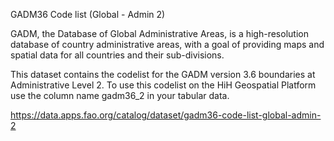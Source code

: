  GADM36 Code list (Global - Admin 2)

GADM, the Database of Global Administrative Areas, is a high-resolution database of country administrative areas, with a goal of providing maps and spatial data for all countries and their sub-divisions.

This dataset contains the codelist for the GADM version 3.6 boundaries at Administrative Level 2. To use this codelist on the HiH Geospatial Platform use the column name gadm36_2 in your tabular data.

https://data.apps.fao.org/catalog/dataset/gadm36-code-list-global-admin-2
